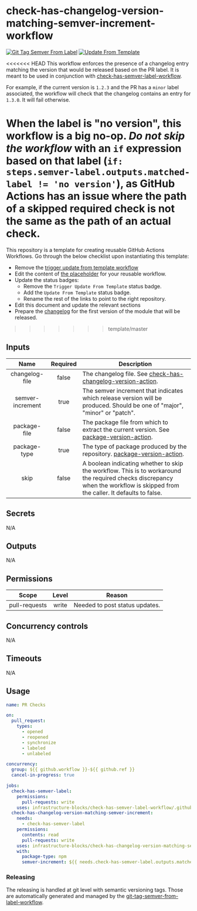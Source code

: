 # check-has-changelog-version-matching-semver-increment-workflow
[![Git Tag Semver From Label](https://github.com/infrastructure-blocks/check-has-changelog-version-matching-semver-label-workflow/actions/workflows/git-tag-semver-from-label.yml/badge.svg)](https://github.com/infrastructure-blocks/check-has-changelog-version-matching-semver-label-workflow/actions/workflows/git-tag-semver-from-label.yml)
[![Update From Template](https://github.com/infrastructure-blocks/check-has-changelog-version-matching-semver-label-workflow/actions/workflows/update-from-template.yml/badge.svg)](https://github.com/infrastructure-blocks/check-has-changelog-version-matching-semver-label-workflow/actions/workflows/update-from-template.yml)

<<<<<<< HEAD
This workflow enforces the presence of a changelog entry matching the version that would be released based on the PR
label. It is meant to be used in conjunction with [check-has-semver-label-workflow](https://github.com/infrastructure-blocks/check-has-semver-label-workflow).

For example, if the current version is `1.2.3` and the PR has a `minor` label associated, the workflow will check that
the changelog contains an entry for `1.3.0`. It will fail otherwise.

When the label is "no version", this workflow is a big no-op. *Do not skip the workflow* with an `if` expression based
on that label (`if: steps.semver-label.outputs.matched-label != 'no version'`), as GitHub Actions has an issue where
the path of a skipped required check is not the same as the path of an actual check.
=======
This repository is a template for creating reusable GitHub Actions Workflows. Go through the below checklist
upon instantiating this template:
- Remove the [trigger update from template workflow](.github/workflows/trigger-update-from-template.yml)
- Edit the content of [the placeholder](.github/workflows/workflow.yml) for your reusable workflow.
- Update the status badges:
    - Remove the `Trigger Update From Template` status badge.
    - Add the `Update From Template` status badge.
    - Rename the rest of the links to point to the right repository.
- Edit this document and update the relevant sections
- Prepare the [changelog](CHANGELOG.md) for the first version of the module that will be released.
>>>>>>> template/master

## Inputs

|       Name       | Required | Description                                                                                                                                                                  |
|:----------------:|:--------:|------------------------------------------------------------------------------------------------------------------------------------------------------------------------------|
|  changelog-file  |  false   | The changelog file. See [check-has-changelog-version-action](https://github.com/infrastructure-blocks/check-has-changelog-version-action).                                   |
| semver-increment |   true   | The semver increment that indicates which release version will be produced. Should be one of "major", "minor" or "patch".                                                    |
|   package-file   |  false   | The package file from which to extract the current version. See [package-version-action](https://github.com/infrastructure-blocks/package-version-action).                   |
|   package-type   |   true   | The type of package produced by the repository. [package-version-action](https://github.com/infrastructure-blocks/package-version-action).                                   |
|       skip       |  false   | A boolean indicating whether to skip the workflow. This is to workaround the required checks discrepancy when the workflow is skipped from the caller. It defaults to false. |

## Secrets

N/A

## Outputs

N/A

## Permissions

|     Scope     | Level | Reason                         |
|:-------------:|:-----:|--------------------------------|
| pull-requests | write | Needed to post status updates. |

## Concurrency controls

N/A

## Timeouts

N/A

## Usage

```yaml
name: PR Checks

on:
  pull_request:
    types:
      - opened
      - reopened
      - synchronize
      - labeled
      - unlabeled

concurrency:
  group: ${{ github.workflow }}-${{ github.ref }}
  cancel-in-progress: true

jobs:
  check-has-semver-label:
    permissions:
      pull-requests: write
    uses: infrastructure-blocks/check-has-semver-label-workflow/.github/workflows/workflow.yml@v2
  check-has-changelog-version-matching-semver-increment:
    needs: 
      - check-has-semver-label
    permissions:
      contents: read
      pull-requests: write
    uses: infrastructure-blocks/check-has-changelog-version-matching-semver-increment-workflow/.github/workflows/workflow.yml@v1
    with:
      package-type: npm
      semver-increment: ${{ needs.check-has-semver-label.outputs.matched-label }}
```

### Releasing

The releasing is handled at git level with semantic versioning tags. Those are automatically generated and managed
by the [git-tag-semver-from-label-workflow](https://github.com/infrastructure-blocks/git-tag-semver-from-label-workflow).
